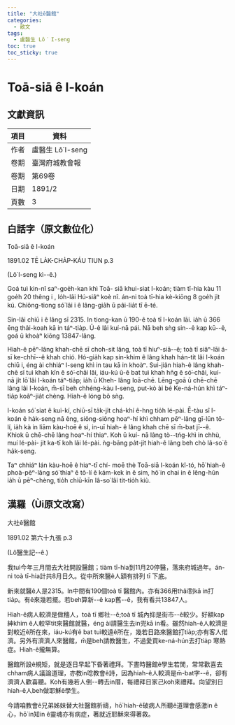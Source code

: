 ```yaml
---
title: "大社ê醫館"
categories:
  - 散文
tags:
  - 盧醫生 Lô͘ I-seng
toc: true
toc_sticky: true
---
```


# Toā-siā ê I-koán

## 文獻資訊

| 項目 | 資料 |
|---|---|
| 作者 | 盧醫生 Lô͘ I-seng |
| 卷期 | 臺灣府城教會報 |
| 卷期 | 第69卷 |
| 日期 | 1891/2 |
| 頁數 | 3 |

## 白話字（原文數位化）

Toā-siā ê I-koán

1891.02 TĒ LA̍K-CHA̍P-KÁU TIUN p.3

(Lô͘ I-seng kì--ê.)

Goá tuì kin-nî saⁿ-goe̍h-kan khì Toā- siā khui-siat I-koán; tiàm tī-hia kàu 11 goe̍h 20 thêng i , lo̍h-lâi Hú-siâⁿ koè nî. án-ni toà tī-hia kè-kiōng 8 goe̍h ji̍t kú. Chiông-tiong só͘ lâi i ê lâng-gia̍h ū pâi-lia̍t tī ē-té.

Sin-lâi chiū i ê lâng sī 2315. In tiong-kan ū 190-ê toà tī I-koán lāi. ia̍h ū 366 ēng thâi-koah kā in táⁿ-tia̍p. Ū-ê lâi kuí-nā pái. Nā beh sǹg sin--ê kap kū--ê, goá ū khoàⁿ kiōng 13847-lâng.

Hiah-ê pēⁿ-lâng khah-chē sī choh-sit lâng, toà tī hiuⁿ-siā--ê; toà tī siâⁿ-lāi á- sī ke-chhī--ê khah chió. Hó-gia̍h kap sin-khim ê lâng khah hán-tit lâi I-koán chiū i, éng ài chhiáⁿ I-seng khì in tau kā in khoàⁿ. Sui-jiân hiah-ê lâng khah- chē sī tuì khah kīn ê só͘-chāi lâi, iáu-kú ū-ê bat tuì khah hn̄g ê só͘-chāi, kuí-nā ji̍t lō͘ lâi I-koán táⁿ-tia̍p; ia̍h ū Kheh- lâng loā-chē. Lēng-goā ū chē-chē lâng lâi I-koán, m̄-sī beh chhéng-kàu I-seng, put-kò ài bé Ke-ná-hún khì táⁿ-tia̍p koâⁿ-jia̍t chèng. Hiah-ê lóng bô sǹg.

I-koán só͘ siat ê kui-kí, chiū-sī ta̍k-ji̍t chá-khí ê-hng tio̍h lé-pài. Ē-tàu sî I- koán ê ha̍k-seng nā êng, siông-siông hoaⁿ-hí khì chham pēⁿ-lâng gī-lūn tō-lí, ia̍h kà in liām kàu-hoē ê si, in-uī hiah- ê lâng khah chē sī m̄-bat jī--ê. Khiok ū chē-chē lâng hoaⁿ-hí thiaⁿ. Koh ū kuí- nā lâng tò--tńg-khì in chhù, muí lé-pài- ji̍t ka-tī koh lâi lé-pài. ǹg-bāng pa̍t-ji̍t hiah-ê lâng beh chò Iâ-so͘ ê ha̍k-seng.

Taⁿ chhiáⁿ lán kàu-hoē ê hiaⁿ-tī chí- moē thè Toā-siā I-koán kî-tó, hō͘ hiah-ê phoà-pēⁿ-lâng só͘ thiaⁿ ê tō-lí ē kám-kek in ê sim, hō͘ in chai in ê lêng-hûn ia̍h ū pēⁿ-chèng, tio̍h chiū-kīn Iâ-so͘ lâi tit-tio̍h kiù.

## 漢羅（Ùi原文改寫）

大社ê醫館

1891.02 第六十九張 p.3

(Lô͘醫生記--ê.)

我tuì今年三月間去大社開設醫館；tiàm tī-hia到11月20停醫，落來府城過年。án-ni toà tī-hia計共8月日久。從中所來醫ê人額有排列 tī 下底。

新來就醫ê人是2315。In中間有190個toà tī 醫館內。亦有366用thâi割kā in打tia̍p。有ê來幾若擺。若beh算新--ê kap舊--ê，我有看共13847人。

Hiah-ê病人較濟是做穡人，toà tī 鄉社--ê;toà tī 城內抑是街市--ê較少。好額kap紳khim ê人較罕tit來醫館就醫，éng ài請醫生去in兜kā in看。雖然hiah-ê人較濟是對較近ê所在來，iáu-kú有ê bat tuì較遠ê所在，幾若日路來醫館打tia̍p;亦有客人偌濟。另外有濟濟人來醫館，m̄是beh請教醫生，不過愛買ke-ná-hún去打tia̍p 寒熱症。Hiah-ê攏無算。

醫館所設ê規矩，就是逐日早起下昏著禮拜。下晝時醫館ê學生若閒，常常歡喜去chham病人議論道理，亦教in唸教會ê詩，因為hiah-ê人較濟是m̄-bat字--ê，卻有濟濟人歡喜聽。Koh有幾若人倒--轉去in厝，每禮拜日家己koh來禮拜。向望別日hiah-ê人beh做耶穌ê學生。

今請咱教會ê兄弟姊妹替大社醫館祈禱，hō͘ hiah-ê破病人所聽ê道理會感激in ê心，hō͘ in知in ê靈魂亦有病症，著就近耶穌來得著救。
